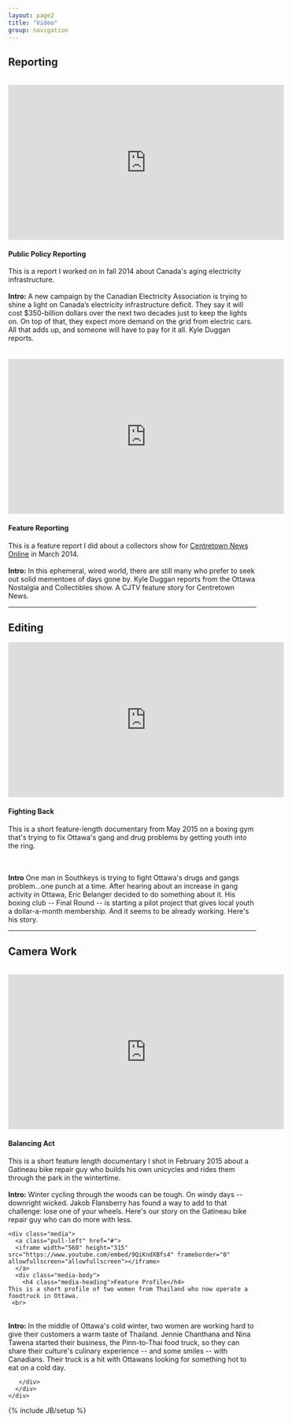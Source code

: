 ```yaml
---
layout: page2
title: "Video"
group: navigation
---
```

<html>
<body>
<h2>Reporting</h2>
<br> 
    <div class="media" >
    <a class="pull-left" href="#"> 
     <iframe width="560" height="315" src="https://www.youtube.com/embed/BV5DOCxrNdU" frameborder="0" allowfullscreen></iframe> 
      </a>
      <div class="media-body">
        <h4 class="media-heading">Public Policy Reporting</h4>
        This is a report I worked on in fall 2014 about Canada's aging electricity infrastructure.
<br>
<br>
<div class="well"><b>Intro:</b> A new campaign by the Canadian Electricity Association is trying to shine a light on Canada’s electricity infrastructure deficit.
They say it will cost $350-billion dollars over the next two decades just to keep the lights on. On top of that, they expect more demand on the grid from electric cars. All that adds up, and someone will have to pay for it all.
Kyle Duggan reports.
</div>
     </div>
    </div>
<br>
<br>
<div class="media">
     <a class="pull-left" href="#">
     <iframe width="560" height="315" src="https://www.youtube.com/embed/3itAaGyeFqY" frameborder="0" allowfullscreen></iframe> 
</a>
	<div class="media-body">
	<h4 class="media-heading">Feature Reporting</h4>
        This is a feature report I did about a collectors show for <a href="http://www.centretownnews.ca/multimedia-mainmenu-131/4553-mementoes-of-days-gone-by.html">Centretown News Online</a> in March 2014.
<br>
<br>
<div class="well"><b>Intro:</b> In this ephemeral, wired world, there are still many who prefer to seek out solid mementoes of days gone by. 
Kyle Duggan reports from the Ottawa Nostalgia and Collectibles show. A CJTV feature story for Centretown News.
</div> 
      </div>
    </div>
<hr>
<h2>Editing</h2>
     
<div class="media">
 <a class="pull-left" href="#">
<iframe width="560" height="315" src="https://www.youtube.com/embed/rZ0J8T0aPwo" frameborder="0" allowfullscreen></iframe>
</a>
	<div class="media-body">
	<h4 class="media-heading">Fighting Back</h4>
        This is a short feature-length documentary from May 2015 on a boxing gym that's trying to fix Ottawa's gang and drug problems by getting youth into the ring.</p> 
<br>
<br>
<div class="well">   
<b>Intro</b> One man in Southkeys is trying to fight Ottawa's drugs and gangs problem...one punch at a time. 
After hearing about an increase in gang activity in Ottawa, Eric Belanger decided to do something about it.
His boxing club -- Final Round -- is starting a pilot project that gives local youth a dollar-a-month membership. 
And it seems to be already working. Here's his story. 
</div>
     </div>
    </div>

<hr>
<h2>Camera Work</h2>
<br>
<div class="media">
 <a class="pull-left" href="#">
<iframe width="560" height="315" src="https://www.youtube.com/embed/HyUfN_p8YQg" frameborder="0" allowfullscreen></iframe>
</a>
<div class="media-body">
<h4 class="media-heading">Balancing Act</h4>
This is a short feature length documentary I shot in February 2015 about a Gatineau bike repair guy who builds his own unicycles and rides them through the park in the wintertime.
<br>
<br>
<div class="well">
<b>Intro:</b> Winter cycling through the woods can be tough. 
On windy days -- downright wicked. 
Jakob Flansberry has found a way to add to that challenge: lose one of your wheels.
Here's our story on the Gatineau bike repair guy who can do more with less.
</div>
</div>
</div>

    <div class="media">
      <a class="pull-left" href="#">      
      <iframe width="560" height="315" src="https://www.youtube.com/embed/9QiKndXBfs4" frameborder="0" allowfullscreen="allowfullscreen"></iframe>
      </a>
      <div class="media-body">
        <h4 class="media-heading">Feature Profile</h4>
	This is a short profile of two women from Thailand who now operate a foodtruck in Ottawa.
     <br>
<br>
 <div class="well">
<b>Intro:</b> In the middle of Ottawa's cold winter, two women are working hard to give their customers a warm taste of Thailand.
Jennie Chanthana and Nina Tawena started their business, the Pinn-to-Thai food truck, so they can share their culture's culinary experience -- and some smiles -- with Canadians.
Their truck is a hit with Ottawans looking for something hot to eat on a cold day.</div> 

       </div>
      </div>
    </div>

</html>
</body>
{% include JB/setup %}
